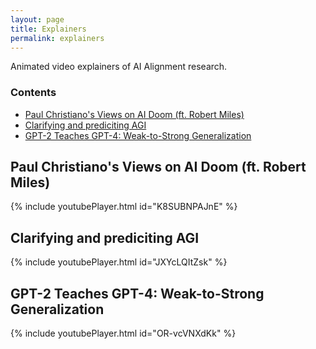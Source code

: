 ```yaml
---
layout: page
title: Explainers
permalink: explainers
---
```


Animated video explainers of AI Alignment research.

### Contents

* [Paul Christiano's Views on AI Doom (ft. Robert Miles)](#paul-christianos-views-on-ai-doom-ft-robert-miles)
* [Clarifying and prediciting AGI](#clarifying-and-prediciting-agi)
* [GPT-2 Teaches GPT-4: Weak-to-Strong Generalization](#gpt-2-teaches-gpt-4-weak-to-strong-generalization)

## Paul Christiano's Views on AI Doom (ft. Robert Miles)

{% include youtubePlayer.html id="K8SUBNPAJnE" %}

## Clarifying and prediciting AGI

{% include youtubePlayer.html id="JXYcLQItZsk" %}

## GPT-2 Teaches GPT-4: Weak-to-Strong Generalization

{% include youtubePlayer.html id="OR-vcVNXdKk" %}
